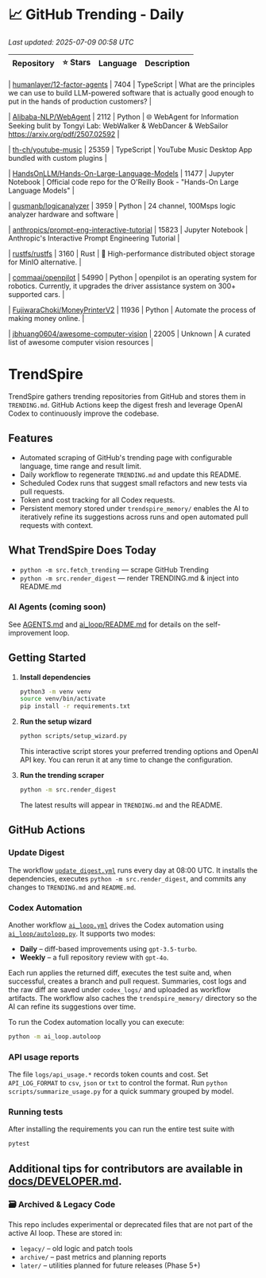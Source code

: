 <!-- TRENDING_START -->
# 📈 GitHub Trending - Daily

_Last updated: 2025-07-09 00:58 UTC_

| Repository | ⭐ Stars | Language | Description |
|------------|--------:|----------|-------------|

| [humanlayer/12-factor-agents](https://github.com/humanlayer/12-factor-agents) | 7404 | TypeScript | What are the principles we can use to build LLM-powered software that is actually good enough to put in the hands of production customers? |

| [Alibaba-NLP/WebAgent](https://github.com/Alibaba-NLP/WebAgent) | 2112 | Python | 🌐 WebAgent for Information Seeking bulit by Tongyi Lab: WebWalker & WebDancer & WebSailor https://arxiv.org/pdf/2507.02592 |

| [th-ch/youtube-music](https://github.com/th-ch/youtube-music) | 25359 | TypeScript | YouTube Music Desktop App bundled with custom plugins |

| [HandsOnLLM/Hands-On-Large-Language-Models](https://github.com/HandsOnLLM/Hands-On-Large-Language-Models) | 11477 | Jupyter Notebook | Official code repo for the O'Reilly Book - "Hands-On Large Language Models" |

| [gusmanb/logicanalyzer](https://github.com/gusmanb/logicanalyzer) | 3959 | Python | 24 channel, 100Msps logic analyzer hardware and software |

| [anthropics/prompt-eng-interactive-tutorial](https://github.com/anthropics/prompt-eng-interactive-tutorial) | 15823 | Jupyter Notebook | Anthropic's Interactive Prompt Engineering Tutorial |

| [rustfs/rustfs](https://github.com/rustfs/rustfs) | 3160 | Rust | 🚀 High-performance distributed object storage for MinIO alternative. |

| [commaai/openpilot](https://github.com/commaai/openpilot) | 54990 | Python | openpilot is an operating system for robotics. Currently, it upgrades the driver assistance system on 300+ supported cars. |

| [FujiwaraChoki/MoneyPrinterV2](https://github.com/FujiwaraChoki/MoneyPrinterV2) | 11936 | Python | Automate the process of making money online. |

| [jbhuang0604/awesome-computer-vision](https://github.com/jbhuang0604/awesome-computer-vision) | 22005 | Unknown | A curated list of awesome computer vision resources |
<!-- TRENDING_END -->

# TrendSpire

TrendSpire gathers trending repositories from GitHub and stores them in `TRENDING.md`. GitHub Actions keep the digest fresh and leverage OpenAI Codex to continuously improve the codebase.

## Features

- Automated scraping of GitHub's trending page with configurable language, time range and result limit.
- Daily workflow to regenerate `TRENDING.md` and update this README.
- Scheduled Codex runs that suggest small refactors and new tests via pull requests.
- Token and cost tracking for all Codex requests.
- Persistent memory stored under `trendspire_memory/` enables the AI to
  iteratively refine its suggestions across runs and open automated pull
  requests with context.

## What TrendSpire Does Today

- `python -m src.fetch_trending` — scrape GitHub Trending
- `python -m src.render_digest` — render TRENDING.md & inject into README.md

### AI Agents (coming soon)
See [AGENTS.md](./AGENTS.md) and [ai_loop/README.md](./ai_loop/README.md) for details on the self-improvement loop.

## Getting Started

1. **Install dependencies**
   ```bash
   python3 -m venv venv
   source venv/bin/activate
   pip install -r requirements.txt
   ```

2. **Run the setup wizard**
   ```bash
   python scripts/setup_wizard.py
   ```
   This interactive script stores your preferred trending options and OpenAI API key.
   You can rerun it at any time to change the configuration.

3. **Run the trending scraper**
   ```bash
   python -m src.render_digest
   ```
   The latest results will appear in `TRENDING.md` and the README.


## GitHub Actions

### Update Digest

The workflow [`update_digest.yml`](.github/workflows/update_digest.yml) runs every day at 08:00 UTC. It installs the dependencies, executes `python -m src.render_digest`, and commits any changes to `TRENDING.md` and `README.md`.

### Codex Automation

Another workflow [`ai_loop.yml`](.github/workflows/ai_loop.yml) drives the Codex automation using [`ai_loop/autoloop.py`](ai_loop/autoloop.py). It supports two modes:

- **Daily** – diff-based improvements using `gpt-3.5-turbo`.
- **Weekly** – a full repository review with `gpt-4o`.

Each run applies the returned diff, executes the test suite and, when successful, creates a branch and pull request. Summaries, cost logs and the raw diff are saved under `codex_logs/` and uploaded as workflow artifacts. The workflow also caches the `trendspire_memory/` directory so the AI can refine its suggestions over time.

To run the Codex automation locally you can execute:

```bash
python -m ai_loop.autoloop
```

### API usage reports

The file `logs/api_usage.*` records token counts and cost. Set `API_LOG_FORMAT`
to `csv`, `json` or `txt` to control the format. Run `python
scripts/summarize_usage.py` for a quick summary grouped by model.

### Running tests

After installing the requirements you can run the entire test suite with

```bash
pytest
```

Additional tips for contributors are available in
[docs/DEVELOPER.md](docs/DEVELOPER.md).
---

### 🗃 Archived & Legacy Code

This repo includes experimental or deprecated files that are not part of the active AI loop. These are stored in:

- `legacy/` – old logic and patch tools
- `archive/` – past metrics and planning reports
- `later/` – utilities planned for future releases (Phase 5+)
